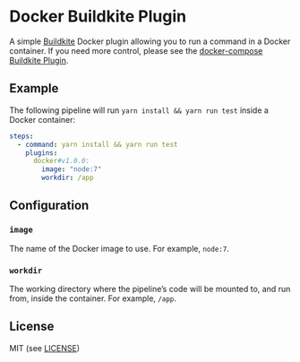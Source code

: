 # Docker Buildkite Plugin

A simple [Buildkite](https://buildkite.com/) Docker plugin allowing you to run a command in a Docker container. If you need more control, please see the [docker-compose Buildkite Plugin](https://github.com/buildkite-plugins/docker-compose-buildkite-plugin).

## Example

The following pipeline will run `yarn install && yarn run test` inside a Docker container:

```yml
steps:
  - command: yarn install && yarn run test
    plugins:
      docker#v1.0.0:
        image: "node:7"
        workdir: /app
```

## Configuration

### `image`

The name of the Docker image to use. For example, `node:7`.

### `workdir`

The working directory where the pipeline’s code will be mounted to, and run from, inside the container. For example, `/app`.

## License

MIT (see [LICENSE](LICENSE))